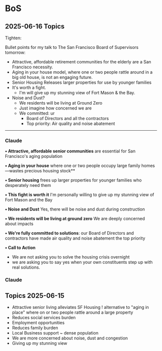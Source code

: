 # BoS

## 2025-06-16 Topics

Tighten:

Bullet points for my talk to The San Francisco Board of Supervisors tomorrow:

* Attractive, affordable retirement communities for the elderly are a San Francisco necessity. 
* Aging in your house model, where one or two people rattle around in a big old house, is not an engaging future. 
* Senior Housing  Releases larger properties for use by younger families 
* It's worth a fight.
  * I'm will give up my stunning view of Fort Mason & the Bay. 
* Noise and Dust? 
  * We residents will be living at Ground Zero
  * Just imagine how concerned we are
  * We committed: ur 
    * Board of Directors and all the contractors
    * Top priority: Air quality and noise abatement

***

### Claude

**• Attractive, affordable senior communities** are essential for San Francisco's aging population

**• Aging in your house** where one or two people occupy large family homes—wastes precious housing stock**

**• Senior housing** frees up larger properties for younger families who desperately need them

**• This fight is worth it** I'm personally willing to give up my stunning view of Fort Mason and the Bay

**• Noise and Dust** Yes, there will be noise and dust during construction

**• We residents will be living at ground zero** We are deeply concerned about impacts

**• We're fully committed to solutions**: our Board of Directors and contractors have made air quality and noise abatement the top priority

**• Call to Action**
* We are not asking you to solve the housing crisis overnight
* we are asking you to say yes when your own constituents step up with real solutions.


### Claude


## Topics 2025-06-15

* Attractive senior living alleviates SF Housing ! alternative to "aging in place" where on or two people rattle around a large property
* Reduces social services burden
* Employment opportunities
* Reduces family burden
* Local Business support ~ dense population
* We are more concerned about noise, dust and congestion
* Giving up my stunning view
